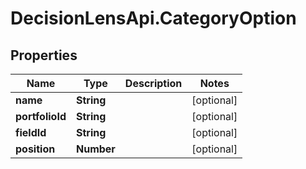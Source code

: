 # DecisionLensApi.CategoryOption

## Properties
Name | Type | Description | Notes
------------ | ------------- | ------------- | -------------
**name** | **String** |  | [optional] 
**portfolioId** | **String** |  | [optional] 
**fieldId** | **String** |  | [optional] 
**position** | **Number** |  | [optional] 


